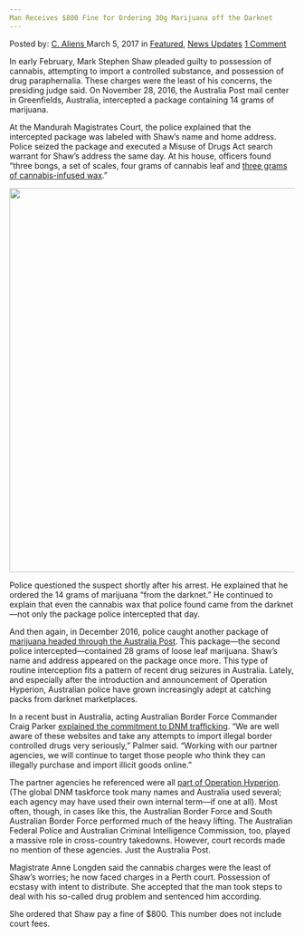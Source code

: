 ```yaml
---
Man Receives $800 Fine for Ordering 30g Marijuana off the Darknet
---
```

<article class="post-listing post-18444 post type-post status-publish format-standard has-post-thumbnail hentry 

<div class="post-inner">
<span>Posted by: <a href="https://www.deepdotweb.com/author/caliens/" title="">C. Aliens </a></span>
<span>March 5, 2017</span>
<span>in <a href="https://www.deepdotweb.com/category/deepdot-news/" rel="category tag">Featured</a>, <a href="https://www.deepdotweb.com/category/news-updates/" rel="category tag">News Updates</a></span>
<span><a href="https://www.deepdotweb.com/2017/03/05/man-receives-800-fine-for-ordering-30g-marijuana/#comments">1 Comment</a></span>


<p>In early February, Mark Stephen Shaw pleaded guilty to possession of cannabis, attempting to import a controlled substance, and possession of drug paraphernalia. These charges were the least of his concerns, the presiding judge said. On November 28, 2016, the Australia Post mail center in Greenfields, Australia, intercepted a package containing 14 grams of marijuana.</p>
<p>At the Mandurah Magistrates Court, the police explained that the intercepted package was labeled with Shaw’s name and home address. Police seized the package and executed a Misuse of Drugs Act search warrant for Shaw&#8217;s address the same day. At his house, officers found “three bongs, a set of scales, four grams of cannabis leaf and <a href="http://www.mandurahmail.com.au/story/4468703/greenfields-man-cops-fine-for-dark-net-drugs-purchases/">three grams of cannabis-infused wax</a>.”</p>
<p><img class="wp-image-18449 aligncenter" src="https://www.deepdotweb.com/wp-content/uploads/2017/02/word-image-39.jpeg" width="905" height="678" srcset="https://www.deepdotweb.com/wp-content/uploads/2017/02/word-image-39.jpeg 1280w, https://www.deepdotweb.com/wp-content/uploads/2017/02/word-image-39-300x225.jpeg 300w, https://www.deepdotweb.com/wp-content/uploads/2017/02/word-image-39-1024x767.jpeg 1024w" sizes="(max-width: 905px) 100vw, 905px" /></p>
<p>Police questioned the suspect shortly after his arrest. He explained that he ordered the 14 grams of marijuana “from the darknet.” He continued to explain that even the cannabis wax that police found came from the darknet—not only the package police intercepted that day.</p>
<p>And then again, in December 2016, police caught another package of <a href="https://www.deepdotweb.com/2017/02/17/australian-border-force-busts-darknet-drug-buyer-importation-distribution/">marijuana headed through the Australia Post</a>. This package—the second police intercepted—contained 28 grams of loose leaf marijuana. Shaw’s name and address appeared on the package once more. This type of routine interception fits a pattern of recent drug seizures in Australia. Lately, and especially after the introduction and announcement of Operation Hyperion, Australian police have grown increasingly adept at catching packs from darknet marketplaces.</p>
<p>In a recent bust in Australia, acting Australian Border Force Commander Craig Parker <a href="https://www.deepdotweb.com/2017/02/17/australian-border-force-busts-darknet-drug-buyer-importation-distribution/">explained the commitment to DNM trafficking</a>. “We are well aware of these websites and take any attempts to import illegal border controlled drugs very seriously,” Palmer said. “Working with our partner agencies, we will continue to target those people who think they can illegally purchase and import illicit goods online.”</p>
<p>The partner agencies he referenced were all <a href="https://www.deepdotweb.com/2016/11/11/australia-arrests-four-global-darknet-investigation/">part of Operation Hyperion</a>. (The global DNM taskforce took many names and Australia used several; each agency may have used their own internal term—if one at all). Most often, though, in cases like this, the Australian Border Force and South Australian Border Force performed much of the heavy lifting. The Australian Federal Police and Australian Criminal Intelligence Commission, too, played a massive role in cross-country takedowns. However, court records made no mention of these agencies. Just the Australia Post.</p>
<p>Magistrate Anne Longden said the cannabis charges were the least of Shaw’s worries; he now faced charges in a Perth court. Possession of ecstasy with intent to distribute. She accepted that the man took steps to deal with his so-called drug problem and sentenced him according.</p>
<p>She ordered that Shaw pay a fine of $800. This number does not include court fees.</p>
</div>
<span style="display:none" class="updated">2017-03-05</span>
<div style="display:none" class="vcard author" itemprop="author" itemscope itemtype="http://schema.org/Person"><strong class="fn" itemprop="name"><a href="https://www.deepdotweb.com/author/caliens/" title="Posts by C. Aliens" rel="author">C. Aliens</a></strong></div>
</div>
</article>

